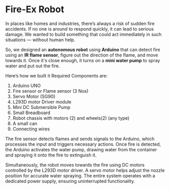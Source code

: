 # Fire-Ex Robot

In places like homes and industries, there’s always a risk of sudden fire accidents. If no one is around to respond quickly, it can lead to serious damage.
We wanted to build something that could act immediately in such situations — without human help.

So, we designed an **autonomous robot** using **Arduino** that can detect fire using an **IR flame sensor**, figure out the direction of the flame, and move towards it.
Once it's close enough, it turns on a **mini water pump** to spray water and put out the fire.

Here’s how we built it
Required Components are: 
1. Arduino UNO
2. Fire sensor or Flame sensor (3 Nos)
3. Servo Motor (SG90)
4. L293D motor Driver module
5. Mini DC Submersible Pump
6. Small Breadboard
7. Robot chassis with motors (2) and wheels(2) (any type)
8. A small can
9. Connecting wires


The fire sensor detects flames and sends signals to the Arduino, which processes the input and triggers necessary actions. Once fire is detected, the Arduino activates the water pump, drawing water from the container and spraying it onto the fire to extinguish it. 

Simultaneously, the robot moves towards the fire using DC motors controlled by the L293D motor driver. A servo motor helps adjust the nozzle position for accurate water spraying. The entire system operates with a dedicated power supply, ensuring uninterrupted functionality. 

